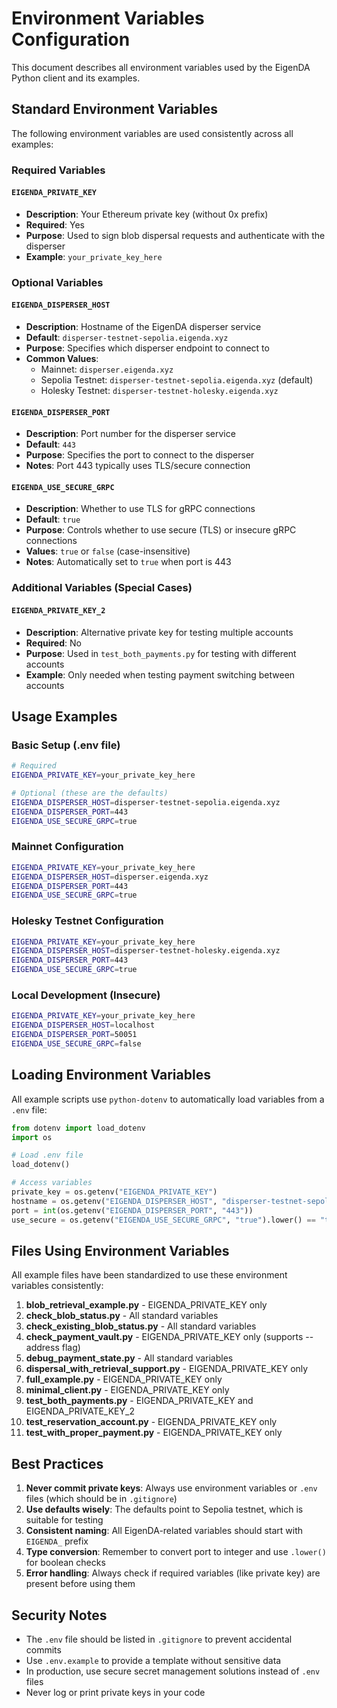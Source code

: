 # Environment Variables Configuration

This document describes all environment variables used by the EigenDA Python client and its examples.

## Standard Environment Variables

The following environment variables are used consistently across all examples:

### Required Variables

#### `EIGENDA_PRIVATE_KEY`
- **Description**: Your Ethereum private key (without 0x prefix)
- **Required**: Yes
- **Purpose**: Used to sign blob dispersal requests and authenticate with the disperser
- **Example**: `your_private_key_here`

### Optional Variables

#### `EIGENDA_DISPERSER_HOST`
- **Description**: Hostname of the EigenDA disperser service
- **Default**: `disperser-testnet-sepolia.eigenda.xyz`
- **Purpose**: Specifies which disperser endpoint to connect to
- **Common Values**:
  - Mainnet: `disperser.eigenda.xyz`
  - Sepolia Testnet: `disperser-testnet-sepolia.eigenda.xyz` (default)
  - Holesky Testnet: `disperser-testnet-holesky.eigenda.xyz`

#### `EIGENDA_DISPERSER_PORT`
- **Description**: Port number for the disperser service
- **Default**: `443`
- **Purpose**: Specifies the port to connect to the disperser
- **Notes**: Port 443 typically uses TLS/secure connection

#### `EIGENDA_USE_SECURE_GRPC`
- **Description**: Whether to use TLS for gRPC connections
- **Default**: `true`
- **Purpose**: Controls whether to use secure (TLS) or insecure gRPC connections
- **Values**: `true` or `false` (case-insensitive)
- **Notes**: Automatically set to `true` when port is 443

### Additional Variables (Special Cases)

#### `EIGENDA_PRIVATE_KEY_2`
- **Description**: Alternative private key for testing multiple accounts
- **Required**: No
- **Purpose**: Used in `test_both_payments.py` for testing with different accounts
- **Example**: Only needed when testing payment switching between accounts

## Usage Examples

### Basic Setup (.env file)
```bash
# Required
EIGENDA_PRIVATE_KEY=your_private_key_here

# Optional (these are the defaults)
EIGENDA_DISPERSER_HOST=disperser-testnet-sepolia.eigenda.xyz
EIGENDA_DISPERSER_PORT=443
EIGENDA_USE_SECURE_GRPC=true
```

### Mainnet Configuration
```bash
EIGENDA_PRIVATE_KEY=your_private_key_here
EIGENDA_DISPERSER_HOST=disperser.eigenda.xyz
EIGENDA_DISPERSER_PORT=443
EIGENDA_USE_SECURE_GRPC=true
```

### Holesky Testnet Configuration
```bash
EIGENDA_PRIVATE_KEY=your_private_key_here
EIGENDA_DISPERSER_HOST=disperser-testnet-holesky.eigenda.xyz
EIGENDA_DISPERSER_PORT=443
EIGENDA_USE_SECURE_GRPC=true
```

### Local Development (Insecure)
```bash
EIGENDA_PRIVATE_KEY=your_private_key_here
EIGENDA_DISPERSER_HOST=localhost
EIGENDA_DISPERSER_PORT=50051
EIGENDA_USE_SECURE_GRPC=false
```

## Loading Environment Variables

All example scripts use `python-dotenv` to automatically load variables from a `.env` file:

```python
from dotenv import load_dotenv
import os

# Load .env file
load_dotenv()

# Access variables
private_key = os.getenv("EIGENDA_PRIVATE_KEY")
hostname = os.getenv("EIGENDA_DISPERSER_HOST", "disperser-testnet-sepolia.eigenda.xyz")
port = int(os.getenv("EIGENDA_DISPERSER_PORT", "443"))
use_secure = os.getenv("EIGENDA_USE_SECURE_GRPC", "true").lower() == "true"
```

## Files Using Environment Variables

All example files have been standardized to use these environment variables consistently:

1. **blob_retrieval_example.py** - EIGENDA_PRIVATE_KEY only
2. **check_blob_status.py** - All standard variables
3. **check_existing_blob_status.py** - All standard variables
4. **check_payment_vault.py** - EIGENDA_PRIVATE_KEY only (supports --address flag)
5. **debug_payment_state.py** - All standard variables
6. **dispersal_with_retrieval_support.py** - EIGENDA_PRIVATE_KEY only
7. **full_example.py** - EIGENDA_PRIVATE_KEY only
8. **minimal_client.py** - EIGENDA_PRIVATE_KEY only
9. **test_both_payments.py** - EIGENDA_PRIVATE_KEY and EIGENDA_PRIVATE_KEY_2
10. **test_reservation_account.py** - EIGENDA_PRIVATE_KEY only
11. **test_with_proper_payment.py** - EIGENDA_PRIVATE_KEY only

## Best Practices

1. **Never commit private keys**: Always use environment variables or `.env` files (which should be in `.gitignore`)
2. **Use defaults wisely**: The defaults point to Sepolia testnet, which is suitable for testing
3. **Consistent naming**: All EigenDA-related variables should start with `EIGENDA_` prefix
4. **Type conversion**: Remember to convert port to integer and use `.lower()` for boolean checks
5. **Error handling**: Always check if required variables (like private key) are present before using them

## Security Notes

- The `.env` file should be listed in `.gitignore` to prevent accidental commits
- Use `.env.example` to provide a template without sensitive data
- In production, use secure secret management solutions instead of `.env` files
- Never log or print private keys in your code